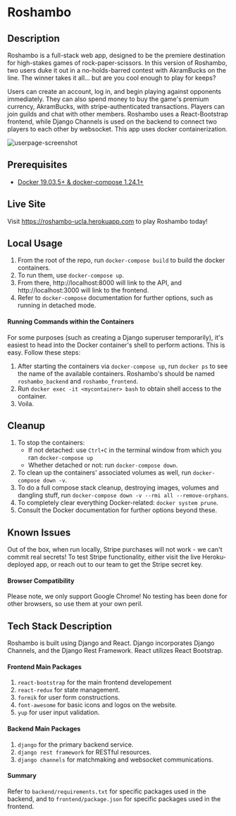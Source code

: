Roshambo
========================

## Description

Roshambo is a full-stack web app, designed to be the premiere destination for high-stakes games of rock-paper-scissors. In this version of Roshambo, two users duke it out in a no-holds-barred contest with AkramBucks on the line. The winner takes it all... but are you cool enough to play for keeps?

Users can create an account, log in, and begin playing against opponents immediately. They can also spend money to buy the game's premium currency, AkramBucks, with stripe-authenticated transactions. Players can join guilds and chat with other members. Roshambo uses a React-Bootstrap frontend, while Django Channels is used on the backend to connect two players to each other by websocket. This app uses docker containerization.

![userpage-screenshot](https://user-images.githubusercontent.com/59624292/123029037-55eb3d80-d395-11eb-90e2-fc9f6c3b4a1d.png)

## Prerequisites

 - [Docker 19.03.5+ & docker-compose 1.24.1+](https://medium.com/@yutafujii_59175/a-complete-one-by-one-guide-to-install-docker-on-your-mac-os-using-homebrew-e818eb4cfc3)

## Live Site

Visit https://roshambo-ucla.herokuapp.com to play Roshambo today!

## Local Usage

1.  From the root of the repo, run `docker-compose build` to build the docker containers.
2. To run them, use `docker-compose up`.
2. From there, http://localhost:8000 will link to the API, and http://localhost:3000 will link to the frontend.
4. Refer to `docker-compose` documentation for further options, such as running in detached mode.

#### Running Commands within the Containers

For some purposes (such as creating a Django superuser temporarily), it's easiest to head into the Docker container's shell to perform actions. This is easy. Follow these steps:

1. After starting the containers via `docker-compose up`, run `docker ps` to see the name of the available containers. Roshambo's should be named `roshambo_backend` and `roshambo_frontend`.
2. Run `docker exec -it <mycontainer> bash` to obtain shell access to the container.
3. Voila.

## Cleanup

1.  To stop the containers:
    - If not detached: use `Ctrl+C` in the terminal window from which you ran `docker-compose up`
    - Whether detached or not: run `docker-compose down`.
2. To clean up the containers' associated volumes as well, run `docker-compose down -v`.
3. To do a full compose stack cleanup, destroying images, volumes and dangling stuff, run `docker-compose down -v --rmi all --remove-orphans`.
4. To completely clear everything Docker-related: `docker system prune`.
5. Consult the Docker documentation for further options beyond these.

## Known Issues

Out of the box, when run locally, Stripe purchases will not work - we can't commit real secrets! To test Stripe functionality, either visit the live Heroku-deployed app, or reach out to our team to get the Stripe secret key.

#### Browser Compatibility

Please note, we only support Google Chrome! No testing has been done for other browsers, so use them at your own peril.

## Tech Stack Description

Roshambo is built using Django and React. Django incorporates Django Channels, and the Django Rest Framework. React utilizes React Bootstrap.

#### Frontend Main Packages

1. `react-bootstrap` for the main frontend developement
2. `react-redux` for state management.
3. `formik` for user form constructions.
4. `font-awesome` for basic icons and logos on the website.
5. `yup` for user input validation.

#### Backend Main Packages

1. `django` for the primary backend service.
2. `django rest framework` for RESTful resources.
3. `django channels` for matchmaking and websocket communications.

#### Summary

Refer to `backend/requirements.txt` for specific packages used in the backend, and to `frontend/package.json` for specific packages used in the frontend.
